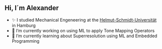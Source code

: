 ## Hi, I´m Alexander

- ✨ I studied Mechanical Engeneering at the [Helmut-Schmidt-Universität](https://www.hsu-hh.de/mb/) in Hamburg  
- 🔭 I’m currently working on using ML to apply Tone Mapping Operators
- 🌱 I’m currently learning about Superresolution using ML and Embedded Programming
  

<!--
**AlexanderGuhl/AlexanderGuhl** is a ✨ _special_ ✨ repository because its `README.md` (this file) appears on your GitHub profile.

Here are some ideas to get you started:

- 🔭 I’m currently working on ...
- 🌱 I’m currently learning ...
- 👯 I’m looking to collaborate on ...
- 🤔 I’m looking for help with ...
- 💬 Ask me about ...
- 📫 How to reach me: ...
- 😄 Pronouns: ...
- ⚡ Fun fact: ...
-->
